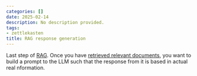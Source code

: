 ```yaml
---
categories: []
date: 2025-02-14
description: No description provided.
tags:
- zettlekasten
title: RAG response generation
---
```


Last step of [RAG](RAG.md). Once you have [retrieved relevant documents](Retrieval%20of%20relevant%20documents.md), you want to build a prompt to the LLM such that the response from it is based in actual real nformation.
